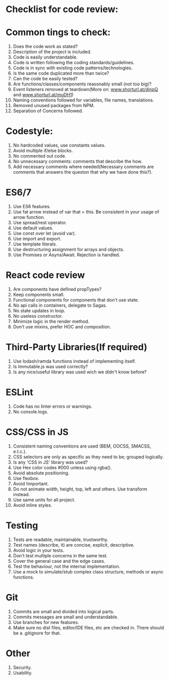 # Checklist for code review:

# Common tings to check:
1. Does the code work as stated?
2. Description of the project is included.
3. Code is easily understandable.
4. Code is written following the coding standards/guidelines.
5. Code is in sync with existing code patterns/technologies.
6. Is the same code duplicated more than twice?
7. Can the code be easily tested?
8. Are functions/classes/components reasonably small (not too big)?
9. Event listeners removed at teardown(More on: www.shorturl.at/djnpQ and www.shorturl.at/muDH1)
10. Naming conventions followed for variables, file names, translations.
11. Removed unused packages from NPM.
12. Separation of Concerns followed.

# Codestyle:
1. No hardcoded values, use constants values.
2. Avoid multiple if/else blocks.
3. No commented out code.
4. No unnecessary comments: comments that describe the how.
5. Add necessary comments where needed(Necessary comments are comments that answers the queston that why we have done this?).

# ES6/7
1. Use ES6 features.
2. Use fat arrow instead of var that = this. Be consistent in your usage of arrow function.
3. Use spread/rest operator.
4. Use default values.
5. Use const over let (avoid var).
6. Use import and export.
7. Use template literals.
8. Use destructuring assignment for arrays and objects.
9. Use Promises or Asyns/Await. Rejection is handled.

# React code review
1. Are components have defined propTypes?
2. Keep components small.
3. Functional components for components that don't use state.
4. No api calls in containers, delegate to Sagas.
5. No state updates in loop.
6. No useless constructor.
7. Minimize logic in the render method.
8. Don’t use mixins, prefer HOC and composition.

# Third-Party Libraries(If required)
1. Use lodash/ramda functions instead of implementing itself.
2. Is Immutable.js was used correctly?
3. Is any nice/useful library was used wich we didn't know before?

# ESLint
1. Code has no linter errors or warnings.
2. No console.logs.

# CSS/CSS in JS
1. Consistent naming conventions are used (BEM, OOCSS, SMACSS, e.t.c.).
2. CSS selectors are only as specific as they need to be; grouped logically.
3. Is any 'CSS in JS' library was used?
4. Use Hex color codes #000 unless using rgba().
5. Avoid absolute positioning.
6. Use flexbox.
7. Avoid !important.
8. Do not animate width, height, top, left and others. Use transform instead.
9. Use same units for all project.
10. Avoid inline styles.

# Testing
1. Tests are readable, maintainable, trustworthy.
2. Test names (describe, it) are concise, explicit, descriptive.
3. Avoid logic in your tests.
4. Don't test multiple concerns in the same test.
5. Cover the general case and the edge cases.
6. Test the behaviour, not the internal implementation.
7. Use a mock to simulate/stub complex class structure, methods or async functions.

# Git
1. Commits are small and divided into logical parts.
2. Commits messages are small and understandable.
3. Use branches for new features.
4. Make sure no dist files, editor/IDE files, etc are checked in. There should be a .gitignore for that.

# Other
1. Security.
2. Usability.